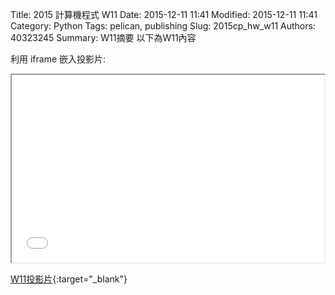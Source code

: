 Title: 2015 計算機程式 W11
Date: 2015-12-11 11:41
Modified: 2015-12-11 11:41
Category: Python
Tags: pelican, publishing
Slug: 2015cp_hw_w11
Authors: 40323245
Summary: W11摘要
以下為W11內容

利用 iframe 嵌入投影片:

<iframe src="simplest4.html" width="500" height="300"></iframe>

[W11投影片](simplest4.html){:target="_blank"}
